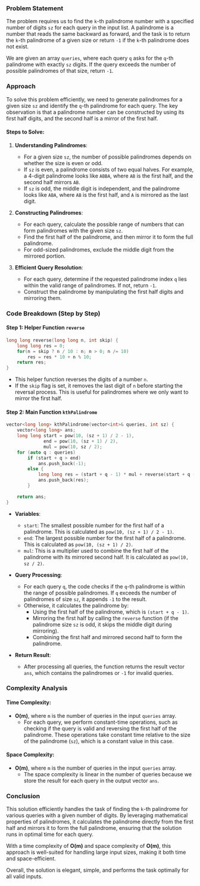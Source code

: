 ### Problem Statement

The problem requires us to find the `k`-th palindrome number with a specified number of digits `sz` for each query in the input list. A palindrome is a number that reads the same backward as forward, and the task is to return the `k`-th palindrome of a given size or return `-1` if the `k`-th palindrome does not exist.

We are given an array `queries`, where each query `q` asks for the `q`-th palindrome with exactly `sz` digits. If the query exceeds the number of possible palindromes of that size, return `-1`.

### Approach

To solve this problem efficiently, we need to generate palindromes for a given size `sz` and identify the `q`-th palindrome for each query. The key observation is that a palindrome number can be constructed by using its first half digits, and the second half is a mirror of the first half.

#### Steps to Solve:
1. **Understanding Palindromes**:
   - For a given size `sz`, the number of possible palindromes depends on whether the size is even or odd.
   - If `sz` is even, a palindrome consists of two equal halves. For example, a 4-digit palindrome looks like `ABBA`, where `AB` is the first half, and the second half mirrors `AB`.
   - If `sz` is odd, the middle digit is independent, and the palindrome looks like `ABA`, where `AB` is the first half, and `A` is mirrored as the last digit.

2. **Constructing Palindromes**:
   - For each query, calculate the possible range of numbers that can form palindromes with the given size `sz`.
   - Find the first half of the palindrome, and then mirror it to form the full palindrome.
   - For odd-sized palindromes, exclude the middle digit from the mirrored portion.

3. **Efficient Query Resolution**:
   - For each query, determine if the requested palindrome index `q` lies within the valid range of palindromes. If not, return `-1`.
   - Construct the palindrome by manipulating the first half digits and mirroring them.

### Code Breakdown (Step by Step)

#### Step 1: Helper Function `reverse`

```cpp
long long reverse(long long n, int skip) {
    long long res = 0;
    for(n = skip ? n / 10 : n; n > 0; n /= 10)
        res = res * 10 + n % 10;
    return res;
}
```

- This helper function reverses the digits of a number `n`.
- If the `skip` flag is set, it removes the last digit of `n` before starting the reversal process. This is useful for palindromes where we only want to mirror the first half.

#### Step 2: Main Function `kthPalindrome`

```cpp
vector<long long> kthPalindrome(vector<int>& queries, int sz) {
    vector<long long> ans;
    long long start = pow(10, (sz + 1) / 2 - 1), 
              end = pow(10, (sz + 1) / 2), 
              mul = pow(10, sz / 2);
    for (auto q : queries)
        if (start + q > end)
            ans.push_back(-1);
        else {
            long long res = (start + q - 1) * mul + reverse(start + q - 1, sz % 2);
            ans.push_back(res);
        }
    
    return ans;
}
```

- **Variables**:
  - `start`: The smallest possible number for the first half of a palindrome. This is calculated as `pow(10, (sz + 1) / 2 - 1)`.
  - `end`: The largest possible number for the first half of a palindrome. This is calculated as `pow(10, (sz + 1) / 2)`.
  - `mul`: This is a multiplier used to combine the first half of the palindrome with its mirrored second half. It is calculated as `pow(10, sz / 2)`.

- **Query Processing**:
  - For each query `q`, the code checks if the `q`-th palindrome is within the range of possible palindromes. If `q` exceeds the number of palindromes of size `sz`, it appends `-1` to the result.
  - Otherwise, it calculates the palindrome by:
    - Using the first half of the palindrome, which is `(start + q - 1)`.
    - Mirroring the first half by calling the `reverse` function (if the palindrome size `sz` is odd, it skips the middle digit during mirroring).
    - Combining the first half and mirrored second half to form the palindrome.
  
- **Return Result**:
  - After processing all queries, the function returns the result vector `ans`, which contains the palindromes or `-1` for invalid queries.

### Complexity Analysis

#### Time Complexity:
- **O(m)**, where `m` is the number of queries in the input `queries` array.
  - For each query, we perform constant-time operations, such as checking if the query is valid and reversing the first half of the palindrome. These operations take constant time relative to the size of the palindrome (`sz`), which is a constant value in this case.

#### Space Complexity:
- **O(m)**, where `m` is the number of queries in the input `queries` array.
  - The space complexity is linear in the number of queries because we store the result for each query in the output vector `ans`.

### Conclusion

This solution efficiently handles the task of finding the `k`-th palindrome for various queries with a given number of digits. By leveraging mathematical properties of palindromes, it calculates the palindrome directly from the first half and mirrors it to form the full palindrome, ensuring that the solution runs in optimal time for each query. 

With a time complexity of **O(m)** and space complexity of **O(m)**, this approach is well-suited for handling large input sizes, making it both time and space-efficient.

Overall, the solution is elegant, simple, and performs the task optimally for all valid inputs.